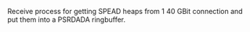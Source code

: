 Receive process for getting SPEAD heaps from 1 40 GBit connection
and put them into a PSRDADA ringbuffer.